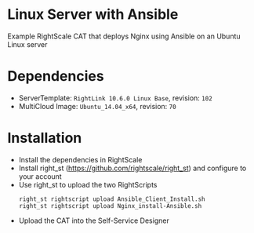 # Linux Server with Ansible

Example RightScale CAT that deploys Nginx using Ansible on an Ubuntu Linux server

# Dependencies

- ServerTemplate: `RightLink 10.6.0 Linux Base`, revision: `102`
- MultiCloud Image: `Ubuntu_14.04_x64`, revision: `70`

# Installation

- Install the dependencies in RightScale
- Install right_st (https://github.com/rightscale/right_st) and configure to your account
- Use right_st to upload the two RightScripts
  ```
  right_st rightscript upload Ansible_Client_Install.sh
  right_st rightscript upload Nginx_install-Ansible.sh
  ```
- Upload the CAT into the Self-Service Designer